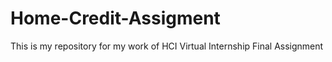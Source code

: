 # Home-Credit-Assigment
This is my repository for my work of HCI Virtual Internship Final Assignment
